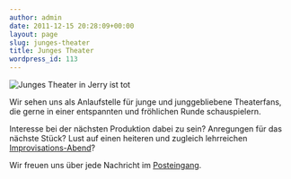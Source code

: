 ```yaml
---
author: admin
date: 2011-12-15 20:28:09+00:00
layout: page
slug: junges-theater
title: Junges Theater
wordpress_id: 113
---
```


![Junges Theater in Jerry ist tot](/wp-content/uploads/2011/12/IMG_6844_scharf-1024x768.jpg)

Wir sehen uns als Anlaufstelle für junge und junggebliebene Theaterfans, die gerne in einer entspannten und fröhlichen Runde schauspielern.

Interesse bei der nächsten Produktion dabei zu sein? Anregungen für das nächste Stück? Lust auf einen heiteren und zugleich lehrreichen [Improvisations-Abend](/musik-und-theater/junges-theater/improvisationstheater/)?

Wir freuen uns über jede Nachricht im [Posteingang](/musik-und-theater/junges-theater/kontakt/).
